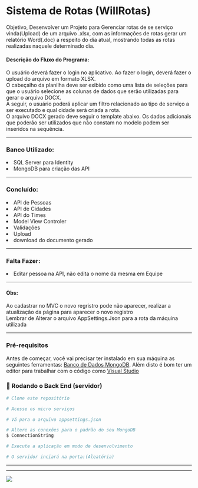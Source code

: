 <h1>
  Sistema de Rotas (WillRotas)
  </h1>
  
  <p>Objetivo, Desenvolver um Projeto para Gerenciar rotas de se serviço vinda(Upload) de um arquivo .xlsx, com as informações de rotas gerar um relatório Word(.doc) a respeito do dia atual, mostrando todas as rotas realizadas naquele determinado dia.</p>
  <h4>
  Descrição do Fluxo do Programa:
  </h4>
  <p>
O usuário deverá fazer o login no aplicativo. Ao fazer o login, deverá fazer o
upload do arquivo em formato XLSX. <br>
O cabeçalho da planilha deve ser exibido como uma lista de seleções para
que o usuário selecione as colunas de dados que serão utilizadas para gerar
o arquivo DOCX. <br>
A seguir, o usuário poderá aplicar um filtro relacionado ao tipo de serviço a
ser executado e qual cidade será criada a rota.<br>
O arquivo DOCX gerado deve seguir o template abaixo. Os dados adicionais
que poderão ser utilizados que não constam no modelo podem ser inseridos
na sequência.
 
  <hr>       
        <h3>
  Banco Utilizado:
  </h3>
  
  <li>
  SQL Server para Identity
  <li>
    MongoDB para criação das API
  
  <hr>
        
  <h3>
    Concluído:
    </h3>

   <li>
    API de Pessoas
                <li>
    API de Cidades
                  <li>
    API do Times
                      <li>
    Model View Controler
                   <li>
    Validações
                                        <li>
                                              Upload
                                        <li>
                                          download do documento gerado 

    
  
  <hr>
                                          
<h3>
    Falta Fazer:
  </h3>
    
<li>
   Editar pessoa na API, não edita o nome da mesma em Equipe
  
  <hr>
  <h4>Obs:</h4> 
  Ao cadastrar no MVC o novo regristro pode não aparecer, realizar a atualização da página para aparecer o novo registro<br>
  Lembrar de Alterar o arquivo AppSettings.Json para a rota da máquina utilizada
  
  <hr>
  
  ### Pré-requisitos

Antes de começar, você vai precisar ter instalado em sua máquina as seguintes ferramentas:
[Banco de Dados MongoDB](https://www.mongodb.com/). 
Além disto é bom ter um editor para trabalhar com o código como [Visual Studio](https://visualstudio.microsoft.com/pt-br/vs/)

### 🎲 Rodando o Back End (servidor)

```bash
# Clone este repositório

# Acesse os micro serviços

# Vá para o arquivo appsettings.json

# Altere as conexões para o padrão do seu MongoDB
$ ConnectionString

# Execute a aplicação em modo de desenvolvimento

# O servidor inciará na porta:(Aleatória)
```
  
  <hr>
  
  <hr>
    <img src="https://img.shields.io/static/v1?label=System&message=WillRotas&color=7159c1&style=for-the-badge&logo=ghost"/>
    
